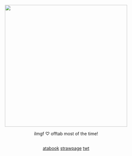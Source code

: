 
<p align="center">
<img width=400 src="https://media.discordapp.net/attachments/1300733439607050271/1388539909559816342/Untitled_Project_29.png?ex=68615a10&is=68600890&hm=0fd85ebdab93916e782d6c10ec4add23fe8b3de5b1f2af86a30d920cd545d752&=&format=webp&quality=lossless&width=690&height=880"
</p>

<p align="center">
ilmgf ♡ offtab most of the time!
</p>

<p align="center">
<br> <a href="https://vivisua.atabook.org/" target="_blank">atabook</a> <a href="https://heavenlygarden.straw.page" target="_blank">strawpage</a> <a href="https://x.com/dearmysua" target="_blank">twt</a>
</p>
